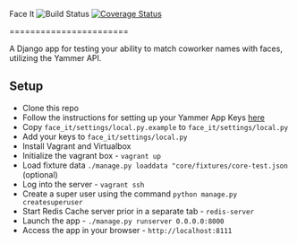 Face It ![Build Status](https://travis-ci.org/excellaco/face_it.svg?branch=master) [![Coverage Status](https://coveralls.io/repos/excellaco/face_it/badge.svg)](https://coveralls.io/r/excellaco/face_it)


=======================

A Django app for testing your ability to match coworker names with faces, utilizing the Yammer API.

Setup
-----

* Clone this repo
* Follow the instructions for setting up your Yammer App Keys [here](https://github.com/excellaco/yammer-hackathon/wiki/Yammer-OAuth-Setup)
* Copy `face_it/settings/local.py.example` to `face_it/settings/local.py`
* Add your keys to `face_it/settings/local.py`
* Install Vagrant and Virtualbox
* Initialize the vagrant box - `vagrant up`
* Load fixture data `./manage.py loaddata "core/fixtures/core-test.json` (optional)
* Log into the server - `vagrant ssh`
* Create a super user using the command `python manage.py createsuperuser`
* Start Redis Cache server prior in a separate tab - `redis-server` 
* Launch the app - `./manage.py runserver 0.0.0.0:8000`
* Access the app in your browser - `http://localhost:8111`
